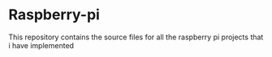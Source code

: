 # Raspberry-pi


This repository contains the source files for all the raspberry pi projects that i have implemented
